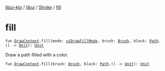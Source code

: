 [libui-ktx](../../index.md) / [libui](../index.md) / [Stroke](index.md) / [fill](./fill.md)

# fill

`fun `[`DrawContext`](-draw-context.md)`.fill(mode: `[`uiDrawFillMode`](../ui-draw-fill-mode.md)`, brush: `[`Brush`](../-brush/index.md)`, block: `[`Path`](-path/index.md)`.() -> `[`Unit`](https://kotlinlang.org/api/latest/jvm/stdlib/kotlin/-unit/index.html)`): `[`Unit`](https://kotlinlang.org/api/latest/jvm/stdlib/kotlin/-unit/index.html)

Draw a path filled with a color.

`fun `[`DrawContext`](-draw-context.md)`.fill(brush: `[`Brush`](../-brush/index.md)`, block: `[`Path`](-path/index.md)`.() -> `[`Unit`](https://kotlinlang.org/api/latest/jvm/stdlib/kotlin/-unit/index.html)`): `[`Unit`](https://kotlinlang.org/api/latest/jvm/stdlib/kotlin/-unit/index.html)